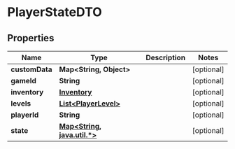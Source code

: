 
# PlayerStateDTO

## Properties
Name | Type | Description | Notes
------------ | ------------- | ------------- | -------------
**customData** | **Map&lt;String, Object&gt;** |  |  [optional]
**gameId** | **String** |  |  [optional]
**inventory** | [**Inventory**](Inventory.md) |  |  [optional]
**levels** | [**List&lt;PlayerLevel&gt;**](PlayerLevel.md) |  |  [optional]
**playerId** | **String** |  |  [optional]
**state** | [**Map&lt;String, java.util.*&gt;**](java.util.*.md) |  |  [optional]



